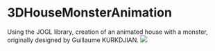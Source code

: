 # 3DHouseMonsterAnimation
Using the JOGL library, creation of an animated house with a monster, originally designed by Guillaume KURKDJIAN.
![](https://i.pinimg.com/originals/e3/e5/f5/e3e5f5beaafed027673c4d6a80a416e0.gif)
